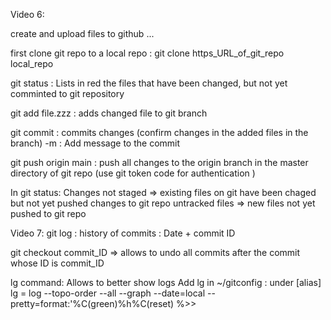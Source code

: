 Video 6:

create and upload files to github ...

first clone git repo to a local repo : 
git clone https_URL_of_git_repo local_repo

git status :  Lists in red the files that have been changed, but not yet comminted to git repository 

git add file.zzz : adds changed file to git branch 

git commit : commits changes (confirm changes in the added files in the branch)
	-m : Add message to the commit

git push origin main : push all changes to the origin branch in the master directory of git repo (use git token code for authentication )


In git status: 
	Changes not staged => existing files on git have been chaged but not yet pushed changes to git repo
	untracked files => new files not yet pushed to git repo


Video 7:
git log : history of commits : Date + commit ID

git checkout commit_ID => allows to undo all commits after the commit whose ID is commit_ID

lg command: 
Allows to better show logs 
Add lg in ~/gitconfig : under [alias]
lg = log --topo-order --all --graph --date=local --pretty=format:'%C(green)%h%C(reset) %>>
